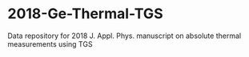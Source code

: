 # 2018-Ge-Thermal-TGS
Data repository for 2018 J. Appl. Phys. manuscript on absolute thermal measurements using TGS
